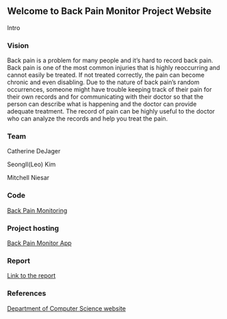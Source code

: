 ## Welcome to Back Pain Monitor Project Website

Intro

### Vision

Back pain is a problem for many people and it’s hard to record back pain. Back pain is one of the most common injuries that is highly reoccurring and cannot easily be treated. If not treated correctly, the pain can become chronic and even disabling. Due to the nature of back pain’s random occurrences, someone might have trouble keeping track of their pain for their own records and for communicating with their doctor so that the person can describe what is happening and the doctor can provide adequate treatment. The record of pain can be highly useful to the doctor who can analyze the records and help you treat the pain.

### Team

Catherine DeJager

SeongIl(Leo) Kim

Mitchell Niesar

### Code

[Back Pain Monitoring](https://github.com/Back-Pain-Monitoring/Back-Pain-Monitor)

### Project hosting

[Back Pain Monitor App](https://back-pain-monitor.web.app/tabs/home)

### Report

[Link to the report](https://docs.google.com/document/d/1_Uy9HD9zkiz5i_kJdH1z5nn0RFONGgZrf-cH355YhsM/edit?usp=sharing)

### References

[Department of Computer Science website](https://computing.calvin.edu/)
